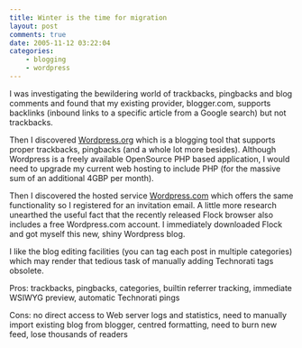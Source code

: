 ```yaml
---
title: Winter is the time for migration
layout: post
comments: true
date: 2005-11-12 03:22:04
categories:
    - blogging
    - wordpress
---
```

I was investigating the bewildering world of trackbacks, pingbacks and
blog comments and found that my existing provider, blogger.com,
supports backlinks (inbound links to a specific article from a Google
search) but not trackbacks.

Then I discovered [Wordpress.org](http://wordpress.org/) which is a
blogging tool that supports proper trackbacks, pingbacks (and a whole
lot more besides). Although Wordpress is a freely available OpenSource
PHP based application, I would need to upgrade my current web hosting
to include PHP (for the massive sum of an additional 4GBP per month).

Then I discovered the hosted service
[Wordpress.com](http://wordpress.com/) which offers the same
functionality so I registered for an invitation email. A little more
research unearthed the useful fact that the recently released Flock
browser also includes a free Wordpress.com account. I immediately
downloaded Flock and got myself this new, shiny Wordpress blog.

I like the blog editing facilities (you can tag each post in multiple
categories) which may render that tedious task of manually adding
Technorati tags obsolete.

Pros: trackbacks, pingbacks, categories, builtin referrer tracking,
immediate WSIWYG preview, automatic Technorati pings

Cons: no direct access to Web server logs and statistics, need to
manually import existing blog from blogger, centred formatting, need
to burn new feed, lose thousands of readers
